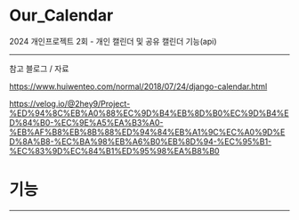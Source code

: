 # Our_Calendar
2024 개인프로젝트 2회 - 개인 캘린더 및 공유 캘린더 기능(api)

---------

참고 블로그 / 자료

https://www.huiwenteo.com/normal/2018/07/24/django-calendar.html

https://velog.io/@2hey9/Project-%ED%94%8C%EB%A0%88%EC%9D%B4%EB%8D%B0%EC%9D%B4%ED%84%B0-%EC%9E%A5%EA%B3%A0-%EB%AF%B8%EB%8B%88%ED%94%84%EB%A1%9C%EC%A0%9D%ED%8A%B8-%EC%BA%98%EB%A6%B0%EB%8D%94-%EC%95%B1-%EC%83%9D%EC%84%B1%ED%95%98%EA%B8%B0


# 기능
-------------------------

